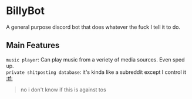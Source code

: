 # BillyBot

A general purpose discord bot that does whatever the fuck I tell it to do.

## Main Features

`music player`: Can play music from a veriety of media sources. Even sped up.\
`private shitposting database`: it's kinda like a subreddit except I control it [:tf:](https://knowyourmeme.com/memes/trollface)
> no i don't know if this is against tos
